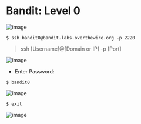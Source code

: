 # Bandit: Level 0

![image](https://github.com/zkbyqd/Write-ups/assets/90260119/c2e82dee-f845-4a53-8972-56e1a038d23c)

```
$ ssh bandit0@bandit.labs.overthewire.org -p 2220
```

> ssh [Username]@[Domain or IP] -p [Port]

![image](https://github.com/zkbyqd/Write-ups/assets/90260119/0c751293-85bf-4218-87ce-6facdae95909)

- Enter Password:
```
$ bandit0
```

![image](https://github.com/zkbyqd/Write-ups/assets/90260119/a3af2339-31c6-414c-825a-755c635bad0e)

```
$ exit
```

![image](https://github.com/zkbyqd/Write-ups/assets/90260119/8c4a61a4-1c85-477e-89aa-fdb132b77488)
